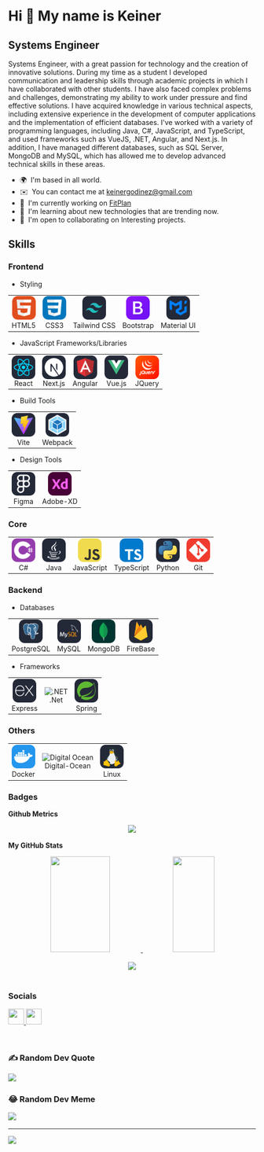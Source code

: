 Hi 👋 My name is Keiner
=======================

Systems Engineer
----------------

Systems Engineer, with a great passion for technology and the creation of innovative solutions. During my time as a student I developed communication and leadership skills through academic projects in which I have collaborated with other students. I have also faced complex problems and challenges, demonstrating my ability to work under pressure and find effective solutions. I have acquired knowledge in various technical aspects, including extensive experience in the development of computer applications and the implementation of efficient databases. I've worked with a variety of programming languages, including Java, C#, JavaScript, and TypeScript, and used frameworks such as VueJS, .NET, Angular, and Next.js. In addition, I have managed different databases, such as SQL Server, MongoDB and MySQL, which has allowed me to develop advanced technical skills in these areas.

* 🌍  I'm based in all world.
* ✉️  You can contact me at [keinergodinez@gmail.com](mailto:keinergodinez@gmail.com)
* 🚀  I'm currently working on [FitPlan](http://github.com/Avdreiller/fitPlan)
* 🧠  I'm learning about new technologies that are trending now.
* 🤝  I'm open to collaborating on Interesting projects.

## Skills
### Frontend
* Styling

<table>
  <tr <tr style="border: none;">
    <td align="center"><img alt="HTML5" height="48" width="48" src="https://github.com/tandpfun/skill-icons/blob/main/icons/HTML.svg" title="HTML5"><br>HTML5</td>
    <td align="center"><img alt="CSS3" height="48" width="48" src="https://github.com/tandpfun/skill-icons/blob/main/icons/CSS.svg" title="CSS3"><br>CSS3</td>
    <td align="center"><img alt="Tailwind CSS" height="48" width="48" src="https://github.com/tandpfun/skill-icons/blob/main/icons/TailwindCSS-Dark.svg" title="TailWindCss"><br>Tailwind CSS</td>
    <td align="center"><img alt="Bootstrap" height="48" width="48" src="https://github.com/tandpfun/skill-icons/blob/main/icons/Bootstrap.svg"><br>Bootstrap</td>
    <td align="center"><img alt="Material UI" height="48" width="48" src="https://github.com/tandpfun/skill-icons/blob/main/icons/MaterialUI-Dark.svg"><br>Material UI</td>
  </tr>
</table>

* JavaScript Frameworks/Libraries

<table>
  <tr>
    <td align="center"><img align="center" alt="React" height="48" width="48" src="https://github.com/tandpfun/skill-icons/blob/main/icons/React-Dark.svg" title="React"><br>React</td>
    <td align="center"><img align="center" alt="Next.js" height="48" width="48" src="https://github.com/tandpfun/skill-icons/blob/main/icons/NextJS-Dark.svg" title="Next.Js"><br>Next.js</td>
    <td align="center"><img align="center" alt="Angular" height="48" width="48" src="https://github.com/tandpfun/skill-icons/blob/main/icons/Angular-Dark.svg" title="Angular"><br>Angular</td>
    <td align="center"><img align="center" alt="Vue.js" height="48" width="48" src="https://github.com/tandpfun/skill-icons/blob/main/icons/VueJS-Dark.svg" title="Vue.Js"><br>Vue.js</td>
    <td align="center"><img align="center" alt="JQuery" height="48" width="48" src="https://github.com/tandpfun/skill-icons/blob/main/icons/JQuery.svg" title="JQuery"><br>JQuery</td>
  </tr>
</table>

* Build Tools

<table>
  <tr <tr style="border: none;">
    <td align="center"><img alt="Vite" height="48" width="48" src="https://github.com/tandpfun/skill-icons/blob/main/icons/Vite-Dark.svg" title="Vite"><br>Vite</td>
    <td align="center"><img alt="Webpack" height="48" width="48" src="https://github.com/tandpfun/skill-icons/blob/main/icons/Webpack-Dark.svg" title="Webpack"><br>Webpack</td>
  </tr>
</table>

* Design Tools

<table>
  <tr <tr style="border: none;">
    <td align="center"><img alt="Figma" height="48" width="48" src="https://github.com/tandpfun/skill-icons/blob/main/icons/Figma-Dark.svg" title="Figma"><br>Figma</td>
    <td align="center"><img alt="Adobe-XD" height="48" width="48" src="https://github.com/tandpfun/skill-icons/blob/main/icons/XD.svg" title="Adobe-XD"><br>Adobe-XD</td>
  </tr>
</table>

### Core

<table>
  <tr <tr style="border: none;">
    <td align="center"><img alt="C#" height="48" width="48" src="https://github.com/tandpfun/skill-icons/blob/main/icons/CS.svg" title="C#"><br>C#</td>
    <td align="center"><img alt="Java" height="48" width="48" src="https://github.com/tandpfun/skill-icons/blob/main/icons/Java-Dark.svg" title="Java"><br>Java</td>
    <td align="center"><img alt="JavaScript" height="48" width="48" src="https://github.com/tandpfun/skill-icons/blob/main/icons/JavaScript.svg" title="JavaScript"><br>JavaScript</td>
    <td align="center"><img alt="TypeScript" height="48" width="48" src="https://github.com/tandpfun/skill-icons/blob/main/icons/TypeScript.svg" title="TypeScript"><br>TypeScript</td>
    <td align="center"><img alt="Python" height="48" width="48" src="https://github.com/tandpfun/skill-icons/blob/main/icons/Python-Dark.svg" title="Python"><br>Python</td>
    <td align="center"><img alt="Git" height="48" width="48" src="https://github.com/tandpfun/skill-icons/blob/main/icons/Git.svg" title="Git"><br>Git</td>
  </tr>
</table>

### Backend

* Databases

<table>
  <tr <tr style="border: none;">
    <td align="center"><img alt="PostgreSQL" height="48" width="48" src="https://github.com/tandpfun/skill-icons/blob/main/icons/PostgreSQL-Dark.svg" title="PostgreSQL"><br>PostgreSQL</td>
    <td align="center"><img alt="MySQL" height="48" width="48" src="https://github.com/tandpfun/skill-icons/blob/main/icons/MySQL-Dark.svg" title="MySQL"><br>MySQL</td>
    <td align="center"><img alt="MongoDB" height="48" width="48" src="https://github.com/tandpfun/skill-icons/blob/main/icons/MongoDB.svg" title="MongoDB"><br>MongoDB</td>
    <td align="center"><img alt="FireBase" height="48" width="48" src="https://github.com/tandpfun/skill-icons/blob/main/icons/Firebase-Dark.svg" title="FireBase"><br>FireBase</td>
  </tr>
</table>

* Frameworks


<table>
  <tr <tr style="border: none;">
    <td align="center"><img alt="Express" height="48" width="48" src="https://github.com/tandpfun/skill-icons/blob/main/icons/ExpressJS-Dark.svg" title="PostgreSQL"><br>Express</td>
    <td align="center"><img alt=".NET" width="48" height="48" src="https://raw.githubusercontent.com/danielcranney/readme-generator/main/public/icons/skills/dot-net-colored.svg" /><br>.Net</td>
    <td align="center"><img alt="Spring" height="48" width="48" src="https://github.com/tandpfun/skill-icons/blob/main/icons/Spring-Dark.svg" title="Spring"><br>Spring</td>
  </tr>
</table>

### Others

<table>
  <tr <tr style="border: none;">
    <td align="center"><img alt="Docker" height="48" width="48" src="https://github.com/tandpfun/skill-icons/blob/main/icons/Docker.svg" title="Docker"><br>Docker</td>
    <td align="center"><img alt="Digital Ocean" width="48" height="48" src="https://raw.githubusercontent.com/danielcranney/readme-generator/main/public/icons/skills/digitalocean-colored.svg"><br>Digital-Ocean</td>
    <td align="center"><img alt="Linux" height="48" width="48" src="https://github.com/tandpfun/skill-icons/blob/main/icons/Linux-Dark.svg" title="Linux"><br>Linux</td>
  </tr>
</table>

### Badges

<b>Github Metrics </b>
<p align="center">
  <img width="725em" src="https://github-profile-summary-cards.vercel.app/api/cards/profile-details?username=Keiner28&theme=github_dark" />
</p>

<b>My GitHub Stats</b>
<div align="center">
  <a href="http://www.github.com/Keiner28">
    <img width="49%" height="195px" src="https://github-readme-stats.vercel.app/api?username=Keiner28&theme=github_dark&show_icons=true&hide_border=true&include_all_commits=true&count_private=true"/>
  </a>
  <a href="http://www.github.com/Keiner28">  
    <img width="41%" height="195px" src="https://github-readme-stats.vercel.app/api/top-langs/?username=Keiner28&theme=github_dark&hide_border=true&include_all_commits=true&count_private=true&layout=compact"/>
  </a>
</div>
</br>
<div align="center">
  <a href="http://www.github.com/Keiner28">
    <img src="https://github-readme-streak-stats.herokuapp.com/?user=Keiner28&theme=github_dark&hide_border=true"/>
  </a>
</div>

</br>

### Socials

<p align="left"> <a href="https://www.github.com/Keiner28" target="_blank" rel="noreferrer"> <picture> <source media="(prefers-color-scheme: dark)" srcset="https://raw.githubusercontent.com/danielcranney/readme-generator/main/public/icons/socials/github-dark.svg" /> <source media="(prefers-color-scheme: light)" srcset="https://raw.githubusercontent.com/danielcranney/readme-generator/main/public/icons/socials/github.svg" /> <img src="https://raw.githubusercontent.com/danielcranney/readme-generator/main/public/icons/socials/github.svg" width="32" height="32" /> </picture> </a> <a href="https://www.linkedin.com/in/keiner28" target="_blank" rel="noreferrer"> <picture> <source media="(prefers-color-scheme: dark)" srcset="https://raw.githubusercontent.com/danielcranney/readme-generator/main/public/icons/socials/linkedin-dark.svg" /> <source media="(prefers-color-scheme: light)" srcset="https://raw.githubusercontent.com/danielcranney/readme-generator/main/public/icons/socials/linkedin.svg" /> <img src="https://raw.githubusercontent.com/danielcranney/readme-generator/main/public/icons/socials/linkedin.svg" width="32" height="32" /> </picture> </a></p>


</br>

### ✍️ Random Dev Quote
<img src="https://quotes-github-readme.vercel.app/api?type=horizontal&theme=radical"/>


### 😂 Random Dev Meme
<img src='https://randommeme-five.vercel.app/' style="height: 400px;"/>

---
[![](https://visitcount.itsvg.in/api?id=Keiner28&icon=0&color=0)](https://visitcount.itsvg.in)





